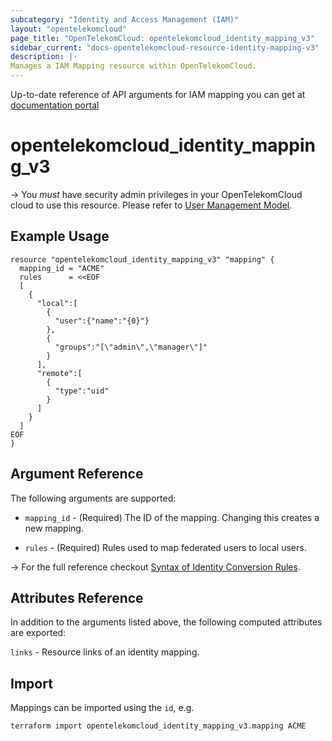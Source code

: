 ```yaml
---
subcategory: "Identity and Access Management (IAM)"
layout: "opentelekomcloud"
page_title: "OpenTelekomCloud: opentelekomcloud_identity_mapping_v3"
sidebar_current: "docs-opentelekomcloud-resource-identity-mapping-v3"
description: |-
Manages a IAM Mapping resource within OpenTelekomCloud.
---
```


Up-to-date reference of API arguments for IAM mapping you can get at
[documentation portal](https://docs.otc.t-systems.com/identity-access-management/api-ref/apis/federated_identity_authentication_management/mapping)

# opentelekomcloud_identity_mapping_v3

-> You _must_ have security admin privileges in your OpenTelekomCloud
cloud to use this resource. Please refer to [User Management Model](https://docs.otc.t-systems.com/en-us/usermanual/iam/iam_01_0034.html).


## Example Usage

```hcl
resource "opentelekomcloud_identity_mapping_v3" "mapping" {
  mapping_id = "ACME"
  rules      = <<EOF
  [
    {
      "local":[
        {
          "user":{"name":"{0}"}
        },
        {
          "groups":"[\"admin\",\"manager\"]"
        }
      ],
      "remote":[
        {
          "type":"uid"
        }
      ]
    }
  ]
EOF
}
```

## Argument Reference

The following arguments are supported:

* `mapping_id` - (Required) The ID of the mapping. Changing this creates a new mapping.

* `rules` - (Required) Rules used to map federated users to local users.

-> For the full reference checkout [Syntax of Identity Conversion Rules](https://docs.otc.t-systems.com/en-us/usermanual/iam/en-us_topic_0079620340.html).

## Attributes Reference

In addition to the arguments listed above, the following computed attributes are exported:

`links` - Resource links of an identity mapping.

## Import

Mappings can be imported using the `id`, e.g.

```shell
terraform import opentelekomcloud_identity_mapping_v3.mapping ACME
```

